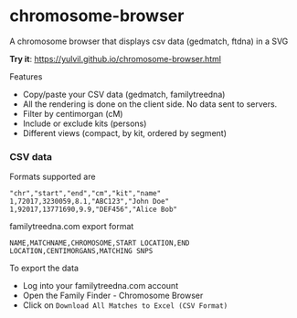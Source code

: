 # chromosome-browser
A chromosome browser that displays csv data (gedmatch, ftdna) in a SVG

**Try it**: https://yulvil.github.io/chromosome-browser.html

Features
* Copy/paste your CSV data (gedmatch, familytreedna)
* All the rendering is done on the client side. No data sent to servers.
* Filter by centimorgan (cM)
* Include or exclude kits (persons)
* Different views (compact, by kit, ordered by segment)

### CSV data

Formats supported are
```
"chr","start","end","cm","kit","name"
1,72017,3230059,8.1,"ABC123","John Doe"
1,92017,13771690,9.9,"DEF456","Alice Bob"
```

familytreedna.com export format
```
NAME,MATCHNAME,CHROMOSOME,START LOCATION,END LOCATION,CENTIMORGANS,MATCHING SNPS
```

To export the data
* Log into your familytreedna.com account
* Open the Family Finder - Chromosome Browser
* Click on `Download All Matches to Excel (CSV Format)`
